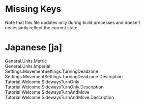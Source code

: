 # Missing Keys
Note that this file updates only during build processes and doesn't necessarily reflect the current state.

# Japanese [ja]
General.Units.Metric  
General.Units.Imperial  
Settings.MovementSettings.TurningDeadzone  
Settings.MovementSettings.TurningDeadzone.Description  
Tutorial.Welcome.SidewaysTurnOnly  
Tutorial.Welcome.SidewaysTurnOnly.Description  
Tutorial.Welcome.SidewaysTurnAndMove  
Tutorial.Welcome.SidewaysTurnAndMove.Description  

